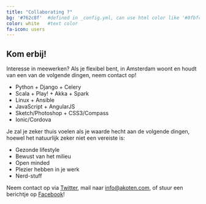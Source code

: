 ```yaml
---
title: "Collaborating ?"
bg: '#762c8f'  #defined in _config.yml, can use html color like '#0fbfcf'
color: white   #text color
fa-icon: users 
---
```


## Kom erbij!

Interesse in meewerken? Als je flexibel bent, in Amsterdam woont en houdt van een van de volgende dingen, neem contact op!

- Python + Django + Celery
- Scala + Play! + Akka + Spark
- Linux + Ansible
- JavaScript + AngularJS
- Sketch/Photoshop + CSS3/Compass
- Ionic/Cordova

Je zal je zeker thuis voelen als je waarde hecht aan de volgende dingen, hoewel het natuurlijk zeker niet een vereiste is:

- Gezonde lifestyle
- Bewust van het milieu
- Open minded
- Plezier hebben in je werk
- Nerd-stuff


Neem contact op via <a href="https://twitter.com/AkotenSocial" target="_blank">Twitter</a>, mail naar <info@akoten.com>, of stuur een berichtje op <a href="https://facebook.com/Akoten" target="_blank">Facebook</a>!
 
 